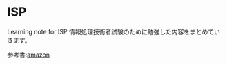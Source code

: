 # ISP
Learning note for ISP 
情報処理技術者試験のために勉強した内容をまとめていきます。

参考書:[amazon](https://www.amazon.co.jp/dp/B07L9QXX9J/ref=dp-kindle-redirect?_encoding=UTF8&btkr=1)
